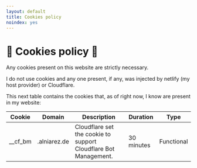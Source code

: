 ```yaml
---
layout: default
title: Cookies policy
noindex: yes
---
```

# 🍪 Cookies policy 🍪

Any cookies present on this website are strictly necessary.

I do not use cookies and any one present, if any, was injected by netlify (my host provider) or Cloudflare.

This next table contains the cookies that, as of right now, I know are present in my website:

| Cookie  | Domain       | Description                                                     | Duration   | Type       |
|---------|--------------|-----------------------------------------------------------------|------------|------------|
| __cf_bm | .alniarez.de | Cloudflare set the cookie to support Cloudflare Bot Management. | 30 minutes | Functional |